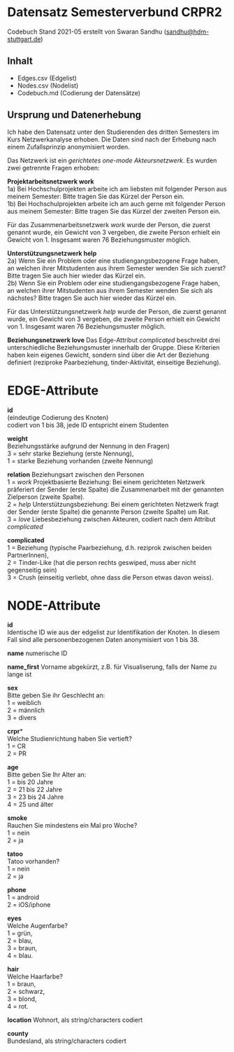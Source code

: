 # Datensatz Semesterverbund CRPR2 #
Codebuch Stand 2021-05
erstellt von Swaran Sandhu (sandhu@hdm-stuttgart.de)

## Inhalt
- Edges.csv (Edgelist)
- Nodes.csv (Nodelist)
- Codebuch.md (Codierung der Datensätze)

## Ursprung und Datenerhebung
Ich habe den Datensatz unter den Studierenden des dritten Semesters im Kurs Netzwerkanalyse erhoben. Die Daten sind nach der Erhebung nach einem Zufallsprinzip anonymisiert worden.

Das Netzwerk ist ein *gerichtetes one-mode Akteursnetzwerk*. Es wurden zwei getrennte Fragen erhoben:

**Projektarbeitsnetzwerk work**  
1a) Bei Hochschulprojekten arbeite ich am liebsten mit folgender Person aus meinem Semester: Bitte tragen Sie das Kürzel der Person ein.  
1b) Bei Hochschulprojekten arbeite ich am auch gerne mit folgender Person aus meinem Semester: Bitte tragen Sie das Kürzel der zweiten Person ein.  
  
Für das Zusammenarbeitsnetzwerk *work* wurde der Person, die zuerst genannt wurde, ein Gewicht von 3 vergeben, die zweite Person erhielt ein Gewicht von 1. Insgesamt waren 76 Beziehungsmuster möglich.  

**Unterstützungsnetzwerk help**  
2a) Wenn Sie ein Problem oder eine studiengangsbezogene Frage haben, an welchen ihrer Mitstudenten aus ihrem Semester wenden Sie sich zuerst?  Bitte tragen Sie auch hier wieder das Kürzel ein.  
2b) Wenn Sie ein Problem oder eine studiengangsbezogene Frage haben, an welchen ihrer Mitstudenten aus ihrem Semester wenden Sie sich als nächstes? Bitte tragen Sie auch hier wieder das Kürzel ein.
  
Für das Unterstützungsnetzwerk *help* wurde der Person, die zuerst genannt wurde, ein Gewicht von 3 vergeben, die zweite Person erhielt ein Gewicht von 1. Insgesamt waren 76 Beziehungsmuster möglich.
  
**Beziehungsnetzwerk love**
Das Edge-Attribut *complicated* beschreibt drei unterschiedliche Beziehungsmuster innerhalb der Gruppe. Diese Kriterien haben kein eigenes Gewicht, sondern sind über die Art der Beziehung definiert (reziproke Paarbeziehung, tinder-Aktivität, einseitige Beziehung).


# EDGE-Attribute

**id**  
(eindeutige Codierung des Knoten)   
codiert von 1 bis 38, jede ID entspricht einem Studenten

**weight**  
Beziehungsstärke aufgrund der Nennung in den Fragen)  
3 = sehr starke Beziehung (erste Nennung),   
1 = starke Beziehung vorhanden (zweite Nennung)

**relation**
Beziehungsart zwischen den Personen  
1 = *work* Projektbasierte Beziehung: Bei einem gerichteten Netzwerk präferiert der Sender (erste Spalte) die Zusammenarbeit mit der genannten Zielperson (zweite Spalte).  
2 = *help* Unterstützungsbeziehung: Bei einem gerichteten Netzwerk fragt der Sender (erste Spalte) die genannte Person (zweite Spalte) um Rat.  
3 = *love* Liebesbeziehung zwischen Akteuren, codiert nach dem Attribut *complicated*

**complicated**  
1 = Beziehung (typische Paarbeziehung, d.h. reziprok zwischen beiden PartnerInnen),      
2 = Tinder-Like (hat die person rechts geswiped, muss aber nicht gegenseitig sein)     
3 = Crush (einseitig verliebt, ohne dass die Person etwas davon weiss).  


# NODE-Attribute  
  
**id**  
Identische ID wie aus der edgelist zur Identifikation der Knoten. In diesem Fall sind alle personenbezogenen Daten anonymisiert von 1 bis 38.

**name**
numerische ID

**name_first**
Vorname abgekürzt, z.B. für Visualiserung, falls der Name zu lange ist

**sex**    
Bitte geben Sie ihr Geschlecht an:  
1 = weiblich  
2 = männlich  
3 = divers
  
**crpr***    
Welche Studienrichtung haben Sie vertieft?  
1 = CR  
2 = PR

**age**   
Bitte geben Sie Ihr Alter an:  
1 = bis 20 Jahre    
2 = 21 bis 22 Jahre    
3 = 23 bis 24 Jahre  
4 = 25 und älter  

**smoke**    
Rauchen Sie mindestens ein Mal pro Woche?  
1 = nein   
2 = ja  
  
**tatoo**    
Tatoo vorhanden?   
1 = nein  
2 = ja  

**phone**  
1 = android  
2 = iOS/iphone  
  
**eyes**    
Welche Augenfarbe?    
1 = grün,   
2 = blau,   
3 = braun,   
4 = blau.     

**hair**  
Welche Haarfarbe?  
1 = braun,      
2 = schwarz,   
3 = blond,    
4 = rot.    

**location** 
Wohnort, als string/characters codiert  

**county**  
Bundesland, als string/characters codiert  


##

